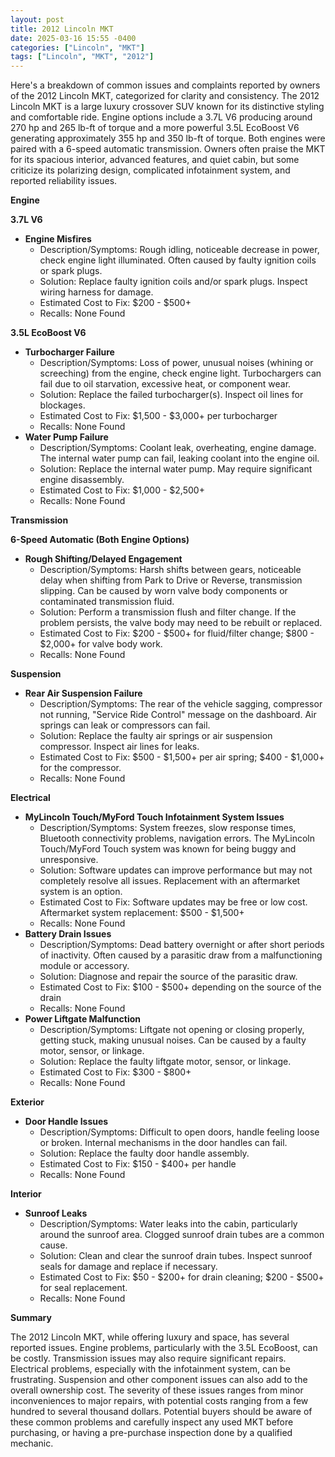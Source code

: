 ```yaml
---
layout: post
title: 2012 Lincoln MKT
date: 2025-03-16 15:55 -0400
categories: ["Lincoln", "MKT"]
tags: ["Lincoln", "MKT", "2012"]
---
```

Here's a breakdown of common issues and complaints reported by owners of the 2012 Lincoln MKT, categorized for clarity and consistency. The 2012 Lincoln MKT is a large luxury crossover SUV known for its distinctive styling and comfortable ride. Engine options include a 3.7L V6 producing around 270 hp and 265 lb-ft of torque and a more powerful 3.5L EcoBoost V6 generating approximately 355 hp and 350 lb-ft of torque. Both engines were paired with a 6-speed automatic transmission. Owners often praise the MKT for its spacious interior, advanced features, and quiet cabin, but some criticize its polarizing design, complicated infotainment system, and reported reliability issues.

**Engine**

**3.7L V6**

*   **Engine Misfires**
    *   Description/Symptoms: Rough idling, noticeable decrease in power, check engine light illuminated. Often caused by faulty ignition coils or spark plugs.
    *   Solution: Replace faulty ignition coils and/or spark plugs. Inspect wiring harness for damage.
    *   Estimated Cost to Fix: $200 - $500+
    *   Recalls: None Found

**3.5L EcoBoost V6**

*   **Turbocharger Failure**
    *   Description/Symptoms: Loss of power, unusual noises (whining or screeching) from the engine, check engine light. Turbochargers can fail due to oil starvation, excessive heat, or component wear.
    *   Solution: Replace the failed turbocharger(s). Inspect oil lines for blockages.
    *   Estimated Cost to Fix: $1,500 - $3,000+ per turbocharger
    *   Recalls: None Found
*   **Water Pump Failure**
    *   Description/Symptoms: Coolant leak, overheating, engine damage. The internal water pump can fail, leaking coolant into the engine oil.
    *   Solution: Replace the internal water pump. May require significant engine disassembly.
    *   Estimated Cost to Fix: $1,000 - $2,500+
    *   Recalls: None Found

**Transmission**

**6-Speed Automatic (Both Engine Options)**

*   **Rough Shifting/Delayed Engagement**
    *   Description/Symptoms: Harsh shifts between gears, noticeable delay when shifting from Park to Drive or Reverse, transmission slipping. Can be caused by worn valve body components or contaminated transmission fluid.
    *   Solution: Perform a transmission flush and filter change. If the problem persists, the valve body may need to be rebuilt or replaced.
    *   Estimated Cost to Fix: $200 - $500+ for fluid/filter change; $800 - $2,000+ for valve body work.
    *   Recalls: None Found

**Suspension**

*   **Rear Air Suspension Failure**
    *   Description/Symptoms: The rear of the vehicle sagging, compressor not running, "Service Ride Control" message on the dashboard. Air springs can leak or compressors can fail.
    *   Solution: Replace the faulty air springs or air suspension compressor. Inspect air lines for leaks.
    *   Estimated Cost to Fix: $500 - $1,500+ per air spring; $400 - $1,000+ for the compressor.
    *   Recalls: None Found

**Electrical**

*   **MyLincoln Touch/MyFord Touch Infotainment System Issues**
    *   Description/Symptoms: System freezes, slow response times, Bluetooth connectivity problems, navigation errors. The MyLincoln Touch/MyFord Touch system was known for being buggy and unresponsive.
    *   Solution: Software updates can improve performance but may not completely resolve all issues. Replacement with an aftermarket system is an option.
    *   Estimated Cost to Fix: Software updates may be free or low cost. Aftermarket system replacement: $500 - $1,500+
    *   Recalls: None Found
*   **Battery Drain Issues**
    *   Description/Symptoms: Dead battery overnight or after short periods of inactivity. Often caused by a parasitic draw from a malfunctioning module or accessory.
    *   Solution: Diagnose and repair the source of the parasitic draw.
    *   Estimated Cost to Fix: $100 - $500+ depending on the source of the drain
    *   Recalls: None Found
*   **Power Liftgate Malfunction**
    *   Description/Symptoms: Liftgate not opening or closing properly, getting stuck, making unusual noises. Can be caused by a faulty motor, sensor, or linkage.
    *   Solution: Replace the faulty liftgate motor, sensor, or linkage.
    *   Estimated Cost to Fix: $300 - $800+
    *   Recalls: None Found

**Exterior**

*   **Door Handle Issues**
    *   Description/Symptoms: Difficult to open doors, handle feeling loose or broken. Internal mechanisms in the door handles can fail.
    *   Solution: Replace the faulty door handle assembly.
    *   Estimated Cost to Fix: $150 - $400+ per handle
    *   Recalls: None Found

**Interior**

*   **Sunroof Leaks**
    *   Description/Symptoms: Water leaks into the cabin, particularly around the sunroof area. Clogged sunroof drain tubes are a common cause.
    *   Solution: Clean and clear the sunroof drain tubes. Inspect sunroof seals for damage and replace if necessary.
    *   Estimated Cost to Fix: $50 - $200+ for drain cleaning; $200 - $500+ for seal replacement.
    *   Recalls: None Found

**Summary**

The 2012 Lincoln MKT, while offering luxury and space, has several reported issues. Engine problems, particularly with the 3.5L EcoBoost, can be costly. Transmission issues may also require significant repairs. Electrical problems, especially with the infotainment system, can be frustrating. Suspension and other component issues can also add to the overall ownership cost. The severity of these issues ranges from minor inconveniences to major repairs, with potential costs ranging from a few hundred to several thousand dollars. Potential buyers should be aware of these common problems and carefully inspect any used MKT before purchasing, or having a pre-purchase inspection done by a qualified mechanic.

